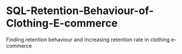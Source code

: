 # SQL-Retention-Behaviour-of-Clothing-E-commerce
Finding retention behaviour and increasing retention rate in clothing e-commerce
